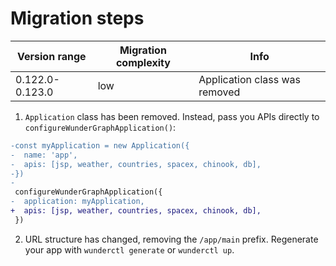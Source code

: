 # Migration steps

| Version range   | Migration complexity | Info                          |
| --------------- | -------------------- | ----------------------------- |
| 0.122.0-0.123.0 | low                  | Application class was removed |

1. `Application` class has been removed. Instead, pass you APIs directly to `configureWunderGraphApplication()`:

```diff
-const myApplication = new Application({
-  name: 'app',
-  apis: [jsp, weather, countries, spacex, chinook, db],
-})
-
 configureWunderGraphApplication({
-  application: myApplication,
+  apis: [jsp, weather, countries, spacex, chinook, db],
 })
```

2. URL structure has changed, removing the `/app/main` prefix. Regenerate your app with `wunderctl generate`
   or `wunderctl up`.
